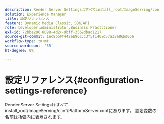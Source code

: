 ```yaml
---
description: Render Server Settingsはすべてinstall_root/ImageServing/conf/PlatformServer.confにあります。 設定変数の名前は括弧内に表示されます。
solution: Experience Manager
title: 設定リファレンス
feature: Dynamic Media Classic、SDK/API
role: Developer,Administrator,Business Practitioner
exl-id: 72bbe296-8098-4d2c-9bff-3569dbad1217
source-git-commit: 1ec8b59f442eb96c6c3f5f1405d57a38a86bd056
workflow-type: tm+mt
source-wordcount: '55'
ht-degree: 0%

---
```


# 設定リファレンス{#configuration-settings-reference}

Render Server Settingsはすべてinstall_root/ImageServing/conf/PlatformServer.confにあります。 設定変数の名前は括弧内に表示されます。
